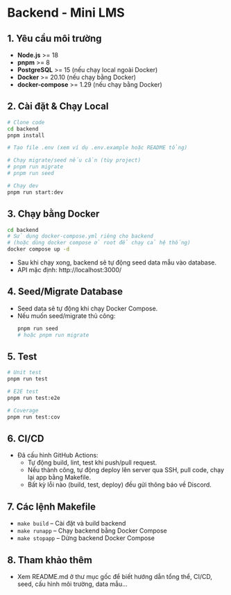 # Backend - Mini LMS

## 1. Yêu cầu môi trường

- **Node.js** >= 18
- **pnpm** >= 8
- **PostgreSQL** >= 15 (nếu chạy local ngoài Docker)
- **Docker** >= 20.10 (nếu chạy bằng Docker)
- **docker-compose** >= 1.29 (nếu chạy bằng Docker)

## 2. Cài đặt & Chạy Local

```bash
# Clone code
cd backend
pnpm install

# Tạo file .env (xem ví dụ .env.example hoặc README tổng)

# Chạy migrate/seed nếu cần (tùy project)
# pnpm run migrate
# pnpm run seed

# Chạy dev
pnpm run start:dev
```

## 3. Chạy bằng Docker

```bash
cd backend
# Sử dụng docker-compose.yml riêng cho backend
# (hoặc dùng docker compose ở root để chạy cả hệ thống)
docker compose up -d
```
- Sau khi chạy xong, backend sẽ tự động seed data mẫu vào database.
- API mặc định: http://localhost:3000/

## 4. Seed/Migrate Database

- Seed data sẽ tự động khi chạy Docker Compose.
- Nếu muốn seed/migrate thủ công:
  ```bash
  pnpm run seed
  # hoặc pnpm run migrate
  ```

## 5. Test

```bash
# Unit test
pnpm run test

# E2E test
pnpm run test:e2e

# Coverage
pnpm run test:cov
```

## 6. CI/CD

- Đã cấu hình GitHub Actions:
  - Tự động build, lint, test khi push/pull request.
  - Nếu thành công, tự động deploy lên server qua SSH, pull code, chạy lại app bằng Makefile.
  - Bất kỳ lỗi nào (build, test, deploy) đều gửi thông báo về Discord.

## 7. Các lệnh Makefile

- `make build` – Cài đặt và build backend
- `make runapp` – Chạy backend bằng Docker Compose
- `make stopapp` – Dừng backend Docker Compose

## 8. Tham khảo thêm
- Xem README.md ở thư mục gốc để biết hướng dẫn tổng thể, CI/CD, seed, cấu hình môi trường, data mẫu...
